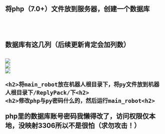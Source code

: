 <h2>将php（7.0+）文件放到服务器，创建一个数据库<h2>
  <br>
  <h2>数据库有这几列（后续更新肯定会加列数）<h2>
    <img src="https://cdn.staticaly.com/gh/lxyddice/tuchuang-pic@main/lqbz/uTools_1670863363182.4ugxq4316d80.webp"></img><br>
    <img src="https://cdn.staticaly.com/gh/lxyddice/tuchuang-pic@main/lqbz/uTools_1670864517389.7l8rmjspkpg0.webp"</img><br>
      <img src="https://cdn.staticaly.com/gh/lxyddice/tuchuang-pic@main/lqbz/uTools_1670865744899.of797b2unv4.webp"></img><br>
  
    <h2>将main_robot放在机器人根目录下，将py文件放到机器人根目录下/ReplyPack/下<h2>
    <h2>修改php与py密码什么的，然后运行main_robot<h2>
<p>php里的数据库账号密码我懒得改了，访问权限仅本地，没映射3306所以不是很怕（求勿攻击！）</p>
